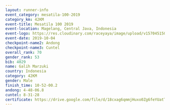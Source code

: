 ```yaml
---
layout: runner-info 
event_category: mesatila-100-2019 
category_km: 42KM 
event-title: Mesatila 100 2019 
event-location: Magelang, Central Java, Indonesia 
event-logo: https://res.cloudinary.com/raceyaya/image/upload/v1570451507/logo/mesastila100_jin7bl.jpg 
event-date: 2019-10-04 
checkpoint-name2: Andong 
checkpoint-name3: Cuntel 
overall_rank: 70
gender_rank: 53
bib: 4029
name: Galih Marzuki
country: Indonesia
category: 42KM
gender: Male
finish_time: 10-52-00.2
andong: 4-48-06.8
cuntel: 8-31-28
certificate: https://drive.google.com/file/d/18cxag6qmmjHuxo0Zg6feYUatTtOY63QD/view?usp=sharing
---
```

